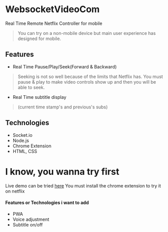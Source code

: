 # WebsocketVideoCom

Real Time Remote Netflix Controller for mobile 
> You can try on a non-mobile device but main user experience has designed for mobile.

## Features

- Real Time Pause/Play/Seek(Forward & Backward)
> Seeking is not so well because of the limits that Netflix has. You must pause & play to make video controls show up and then you will be able to seek.
- Real Time subtitle display 
> (current time stamp's and previous's subs)


## Technologies
- Socket.io
- Node.js
- Chrome Extension
- HTML, CSS

# I know, you wanna try first
Live demo can be tried [here](https://remotevideocontroller.onrender.com)
You must install the chrome extension to try it on netflix 

#### Features or Technologies i want to add

- PWA
- Voice adjustment
- Subtitle on/off



